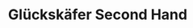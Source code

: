 ---
title: "Glückskäfer Second Hand"
url: /mosbach/glueckskaefer-second-hand/
shop: Gebrauchtwaren
---